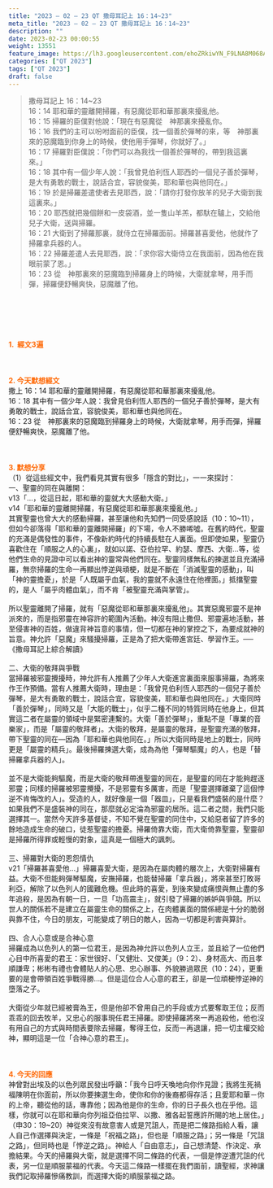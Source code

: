 ```yaml
---
title: "2023 – 02 – 23 QT 撒母耳記上 16：14~23"
meta_title: "2023 – 02 – 23 QT 撒母耳記上 16：14~23"
description: ""
date: 2023-02-23 00:00:55
weight: 13551
feature_image: https://lh3.googleusercontent.com/ehoZRkiwYN_F9LNA8M068AYxt73EavCZno-PD1cJRuf5BbSkQVUWr3gNEbt5kSs28Pb_Elg17kSrtf9ybWvojWoMV6I4tPM3vGRGDq6GkKkPdL2Gut4QAIw4-uykKUAtNiKgQKntvsU=w800
categories: ["QT 2023"]
tags: ["QT 2023"]
draft: false
---
```


<blockquote>撒母耳記上 16：14~23<br />
16：14 耶和華的靈離開掃羅，有惡魔從耶和華那裏來擾亂他。<br />
16：15 掃羅的臣僕對他說：「現在有惡魔從　神那裏來擾亂你。<br />
16：16 我們的主可以吩咐面前的臣僕，找一個善於彈琴的來，等　神那裏來的惡魔臨到你身上的時候，使他用手彈琴，你就好了。」<br />
16：17 掃羅對臣僕說：「你們可以為我找一個善於彈琴的，帶到我這裏來。」<br />
16：18 其中有一個少年人說：「我曾見伯利恆人耶西的一個兒子善於彈琴，是大有勇敢的戰士，說話合宜，容貌俊美，耶和華也與他同在。」<br />
16：19 於是掃羅差遣使者去見耶西，說：「請你打發你放羊的兒子大衛到我這裏來。」<br />
16：20 耶西就把幾個餅和一皮袋酒，並一隻山羊羔，都馱在驢上，交給他兒子大衛，送與掃羅。<br />
16：21 大衛到了掃羅那裏，就侍立在掃羅面前。掃羅甚喜愛他，他就作了掃羅拿兵器的人。<br />
16：22 掃羅差遣人去見耶西，說：「求你容大衛侍立在我面前，因為他在我眼前蒙了恩。」<br />
16：23 從　神那裏來的惡魔臨到掃羅身上的時候，大衛就拿琴，用手而彈，掃羅便舒暢爽快，惡魔離了他。</blockquote><br />
&nbsp;<br />
<br />
&nbsp;<br />
<br />
<span style="color: #ff6600;"><strong>1.  經文3遍</strong></span><br />
<br />
&nbsp;<br />
<br />
<span style="color: #ff6600;"><strong>2. 今天默想經文<br />
</strong></span>撒上 16：14 耶和華的靈離開掃羅，有惡魔從耶和華那裏來擾亂他。<br />
16：18 其中有一個少年人說：我曾見伯利恆人耶西的一個兒子善於彈琴，是大有勇敢的戰士，說話合宜，容貌俊美，耶和華也與他同在。<br />
16：23 從　神那裏來的惡魔臨到掃羅身上的時候，大衛就拿琴，用手而彈，掃羅便舒暢爽快，惡魔離了他。<br />
<br />
&nbsp;<br />
<br />
<strong><span style="color: #ff6600;">3. 默想分享<br />
</span></strong>（1）從這些經文中，我們看見其實有很多「隱含的對比」，一一來探討：<br />
一、聖靈的同在與離開：<br />
v13「…，從這日起，耶和華的靈就大大感動大衛。」<br />
v14「耶和華的靈離開掃羅，有惡魔從耶和華那裏來擾亂他。」<br />
其實聖靈也曾大大的感動掃羅，甚至讓他和先知們一同受感說話（10：10~11），但如今卻落得「耶和華的靈離開掃羅」的下場，令人不勝唏噓。在舊約時代，聖靈的充滿是偶發性的事件，不像新約時代的持續長駐在人裏面。但即使如果，聖靈仍喜歡住在「順服之人的心裏」，就如以諾、亞伯拉罕、約瑟、摩西、大衛…等，從他們生命的見證中可以看出神的靈常與他們同在。聖靈同樣無私的揀選並且充滿掃羅，無奈掃羅的生命一再顯出悖逆與頑梗，就是不斷在「消滅聖靈的感動」，叫「神的靈擔憂」，於是「人既屬乎血氣，我的靈就不永遠住在他裡面。」抵擋聖靈的，是人「屬乎肉體血氣」，而不肯「被聖靈充滿與掌管」。<br />
<br />
所以聖靈離開了掃羅，就有「惡魔從耶和華那裏來擾亂他」。其實惡魔邪靈不是神派來的，而是指邪靈在神容許的範圍內活動。神沒有阻止撒但、邪靈遍地活動，甚至侵害神的百姓，做違背神旨意的事情，但一切都在神的掌控之下，為要成就神的旨意。神允許「惡魔」來騷擾掃羅，正是為了把大衛帶進宮廷、學習作王。── 《撒母耳記上綜合解讀》<br />
<br />
二、大衛的敬拜與爭戰<br />
當掃羅被邪靈攪擾時，神允許有人推薦了少年人大衛進宮裏面來服事掃羅，為將來作王作預備。當有人推薦大衛時，理由是：「我曾見伯利恆人耶西的一個兒子善於彈琴，是大有勇敢的戰士，說話合宜，容貌俊美，耶和華也與他同在。」大衛同時「善於彈琴」，同時又是「大能的戰士」，似乎二種不同的特質同時在他身上，但其實這二者在屬靈的領域中是緊密連繫的。大衛「善於彈琴」，重點不是「專業的音樂家」，而是「屬靈的敬拜者」。大衛的敬拜，是屬靈的敬拜，是聖靈充滿的敬拜，帶下聖靈的同在—因為「耶和華也與他同在。」所以大衛同時是地上的戰士，同時更是「屬靈的精兵」。最後掃羅揀選大衛，成為為他「彈琴驅魔」的人，也是「替掃羅拿兵器的人」。<br />
<br />
並不是大衛能夠驅魔，而是大衛的敬拜帶進聖靈的同在，是聖靈的同在才能夠趕逐邪靈；同樣的掃羅被邪靈攪擾，不是邪靈有多厲害，而是「聖靈選擇離棄了這個悖逆不肯悔改的人」。受造的人，就好像是一個「器皿」，只是看我們盛裝的是什麼？如果我們不是盛裝神的同在，那麼就必定淪為邪靈的居所。這二者之間，我們只能選擇其一。當然今天許多基督徒，不知不覺在聖靈的同住中，又給惡者留了許多的餘地造成生命的破口，徒惹聖靈的擔憂。掃羅倚靠大衛，而大衛倚靠聖靈，聖靈卻 是掃羅所得罪或輕慢的對象，這真是一個極大的諷刺。<br />
<br />
三、掃羅對大衛的恩怨情仇<br />
v21「掃羅甚喜愛他…」掃羅喜愛大衛，是因為在屬肉體的層次上，大衛對掃羅有益。大衛不但能夠彈琴驅魔，安撫掃羅，也能替掃羅「拿兵器」，將來甚至打敗哥利亞，解除了以色列人的國難危機。但此時的喜愛，到後來變成痛恨與無止盡的多年追殺，是因為有朝一日，一旦「功高震主」，就引發了掃羅的嫉妒與爭競。所以世人的關係若不是建立在屬靈生命的關係之上，在肉體裏面的關係總是十分的脆弱與靠不住，今日的朋友，可能變成了明日的敵人，因為一切都是利害與算計。<br />
<br />
四、合人心意或是合神心意<br />
掃羅成為以色列人的第一位君王，是因為神允許以色列人立王，並且給了一位他們心目中所喜愛的君王：家世很好、「又健壯、又俊美」（9：2）、身材高大、而且孝順謙卑；彬彬有禮也會體貼人的心思、忠心辦事、外貌勝過眾民（10：24），更重要的是會帶領百姓爭戰得勝…。但是這位合人心意的君王，卻是一位頑梗悖逆神的墮落之子。<br />
<br />
大衛從少年就已經被膏為王，但是他卻不曾用自己的手段或方式要奪取王位；反而乖乖的回去牧羊，又忠心的服事現任君王掃羅。即使掃羅將來一再追殺他，他也沒有用自己的方式與時間表要除去掃羅，奪得王位，反而一再退讓，把一切主權交給神，顯明這是一位「合神心意的君王」。<br />
<br />
&nbsp;<br />
<br />
<strong style="font-size: inherit;"><span style="color: #ff6600;">4. 今天的回應<br />
</span></strong>神曾對出埃及的以色列眾民發出呼籲：「我今日呼天喚地向你作見證；我將生死禍福陳明在你面前，所以你要揀選生命，使你和你的後裔都得存活；且愛耶和華－你的上帝，聽從他的話，專靠他；因為他是你的生命，你的日子長久也在乎他。這樣，你就可以在耶和華向你列祖亞伯拉罕、以撒、雅各起誓應許所賜的地上居住。」（申30：19~20）神從來沒有故意害人或是咒詛人，而是把二條路指給人看，讓人自己作選擇與決定，一條是「祝福之路」，但也是「順服之路」；另一條是「咒詛之路」，但同時也是「悖逆之路」。神給人「自由意志」，自己想清楚、作決定、承擔結果。今天的掃羅與大衛，就是選擇不同二條路的代表，一個是悖逆遭咒詛的代表，另一位是順服蒙福的代表。今天這二條路一樣擺在我們面前，讀聖經，求神讓我們記取掃羅慘痛教訓，而選擇大衛的順服蒙福之路。<br />
<br />
&nbsp;
        